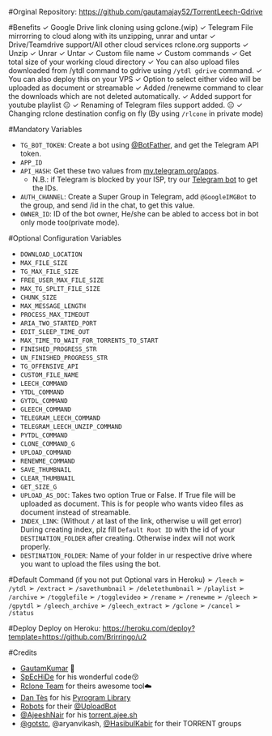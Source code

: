 #Orginal Repository: https://github.com/gautamajay52/TorrentLeech-Gdrive


#Benefits
    ✓ Google Drive link cloning using gclone.(wip)
    ✓ Telegram File mirrorring to cloud along with its unzipping, unrar and untar
    ✓ Drive/Teamdrive support/All other cloud services rclone.org supports
    ✓ Unzip
    ✓ Unrar
    ✓ Untar
    ✓ Custom file name
    ✓ Custom commands
    ✓ Get total size of your working cloud directory
    ✓ You can also upload files downloaded from /ytdl command to gdrive using `/ytdl gdrive` command.
    ✓ You can also deploy this on your VPS
    ✓ Option to select either video will be uploaded as document or streamable
    ✓ Added /renewme command to clear the downloads which are not deleted automatically.
    ✓ Added support for youtube playlist 😐
    ✓ Renaming of Telegram files support added. 😐
    ✓ Changing rclone destination config on fly (By using `/rlcone` in private mode)


#Mandatory Variables
* `TG_BOT_TOKEN`: Create a bot using [@BotFather](https://telegram.dog/BotFather), and get the Telegram API token.
* `APP_ID`
* `API_HASH`: Get these two values from [my.telegram.org/apps](https://my.telegram.org/apps).
  * N.B.: if Telegram is blocked by your ISP, try our [Telegram bot](https://telegram.dog/UseTGXBot) to get the IDs.
* `AUTH_CHANNEL`: Create a Super Group in Telegram, add `@GoogleIMGBot` to the group, and send /id in the chat, to get this value.
* `OWNER_ID`: ID of the bot owner, He/she can be abled to access bot in bot only mode too(private mode).


#Optional Configuration Variables
* `DOWNLOAD_LOCATION`
* `MAX_FILE_SIZE`
* `TG_MAX_FILE_SIZE`
* `FREE_USER_MAX_FILE_SIZE`
* `MAX_TG_SPLIT_FILE_SIZE`
* `CHUNK_SIZE`
* `MAX_MESSAGE_LENGTH`
* `PROCESS_MAX_TIMEOUT`
* `ARIA_TWO_STARTED_PORT`
* `EDIT_SLEEP_TIME_OUT`
* `MAX_TIME_TO_WAIT_FOR_TORRENTS_TO_START`
* `FINISHED_PROGRESS_STR`
* `UN_FINISHED_PROGRESS_STR`
* `TG_OFFENSIVE_API`
* `CUSTOM_FILE_NAME`
* `LEECH_COMMAND`
* `YTDL_COMMAND`
* `GYTDL_COMMAND`
* `GLEECH_COMMAND`
* `TELEGRAM_LEECH_COMMAND`
* `TELEGRAM_LEECH_UNZIP_COMMAND`
* `PYTDL_COMMAND`
* `CLONE_COMMAND_G`
* `UPLOAD_COMMAND`
* `RENEWME_COMMAND`
* `SAVE_THUMBNAIL`
* `CLEAR_THUMBNAIL`
* `GET_SIZE_G`
* `UPLOAD_AS_DOC`: Takes two option True or False. If True file will be uploaded as document. This is for people who wants video files as document instead of streamable.
* `INDEX_LINK`: (Without `/` at last of the link, otherwise u will get error) During creating index, plz fill `Default Root ID` with the id of your `DESTINATION_FOLDER` after creating. Otherwise index will not work properly.
* `DESTINATION_FOLDER`: Name of your folder in ur respective drive where you want to upload the files using the bot.


#Default Command (if you not put Optional vars in Heroku)
➢ `/leech`
➢ `/ytdl`
➢ `/extract`
➢ `/savethumbnail`
➢ `/deletethumbnail`
➢ `/playlist`
➢ `/archive`
➢ `/togglefile`
➢ `/togglevideo`
➢ `/rename`
➢ `/renewme`
➢ `/gleech`
➢ `/gpytdl`
➢ `/gleech_archive`
➢ `/gleech_extract`
➢ `/gclone`
➢ `/cancel`
➢ `/status`


#Deploy
Deploy on Heroku:
https://heroku.com/deploy?template=https://github.com/Brirringo/u2

    
#Credits
 - [GautamKumar](https://github.com/gautamajay52/TorrentLeech-Gdrive) 😬
 - [SpEcHiDe](https://github.com/SpEcHiDe/PublicLeech) for his wonderful code😚
 - [Rclone Team](https://rclone.org) for theirs awesome tool☁️
 - [Dan Tès](https://telegram.dog/haskell) for his [Pyrogram Library](https://github.com/pyrogram/pyrogram)
 - [Robots](https://telegram.dog/Robots) for their [@UploadBot](https://telegram.dog/UploadBot)
 - [@AjeeshNair](https://telegram.dog/AjeeshNait) for his [torrent.ajee.sh](https://torrent.ajee.sh)
 - [@gotstc](https://telegram.dog/gotstc), @aryanvikash, [@HasibulKabir](https://telegram.dog/HasibulKabir) for their TORRENT groups
